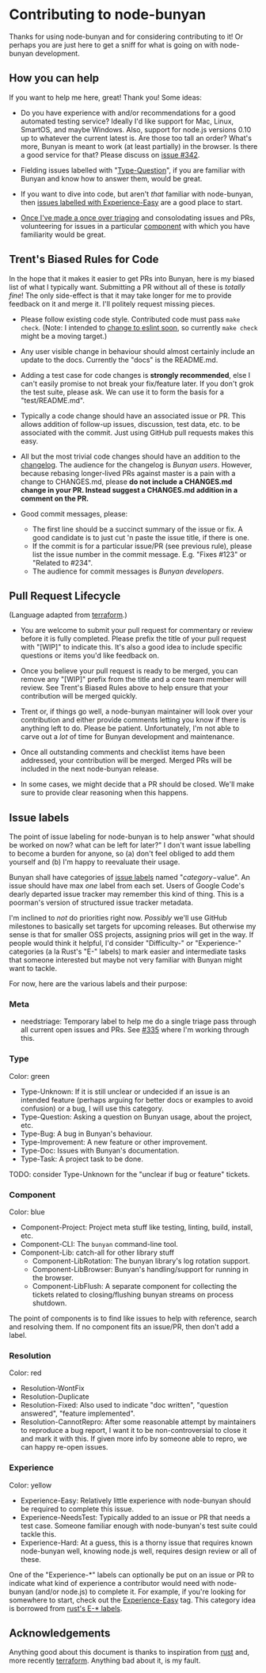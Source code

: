 # Contributing to node-bunyan

Thanks for using node-bunyan and for considering contributing to it! Or perhaps
you are just here to get a sniff for what is going on with node-bunyan
development.


## How you can help

If you want to help me here, great! Thank you! Some ideas:

- Do you have experience with and/or recommendations for a good automated
  testing service? Ideally I'd like support for Mac, Linux, SmartOS, and maybe
  Windows. Also, support for node.js versions 0.10 up to whatever the current
  latest is. Are those too tall an order? What's more, Bunyan is meant to work
  (at least partially) in the browser. Is there a good service for that?
  Please discuss on [issue #342](https://github.com/trentm/node-bunyan/issues/342).

- Fielding issues labelled with "[Type-Question][Type-Question]", if you are familiar
  with Bunyan and know how to answer them, would be great.

- If you want to dive into code, but aren't *that* familiar with node-bunyan,
  then [issues labelled with Experience-Easy][Experience-Easy] are a good
  place to start.

- [Once I've made a once over
  triaging](https://github.com/trentm/node-bunyan/issues/335) and consolodating
  issues and PRs, volunteering for issues in a particular
  [component](#component) with which you have familiarity would be great.

[Type-Question]: https://github.com/trentm/node-bunyan/issues?q=is%3Aopen+is%3Aissue+label%3AType-Question


## Trent's Biased Rules for Code

In the hope that it makes it easier to get PRs into Bunyan, here is my biased
list of what I typically want. Submitting a PR without all of these is
*totally fine*! The only side-effect is that it may take longer for me to
provide feedback on it and merge it. I'll politely request missing pieces.


- Please follow existing code style. Contributed code must pass `make check`.
  (Note: I intended to [change to eslint
  soon](https://github.com/trentm/node-bunyan/issues/341), so currently `make
  check` might be a moving target.)

- Any user visible change in behaviour should almost certainly include an
  update to the docs. Currently the "docs" is the README.md.

- Adding a test case for code changes is **strongly recommended**, else I
  can't easily promise to not break your fix/feature later. If you don't
  grok the test suite, please ask. We can use it to form the basis for a
  "test/README.md".

- Typically a code change should have an associated issue or PR. This allows
  addition of follow-up issues, discussion, test data, etc. to be associated
  with the commit. Just using GitHub pull requests makes this easy.

- All but the most trivial code changes should have an addition to the
  [changelog](./CHANGES.md). The audience for the changelog is *Bunyan users*.
  However, because rebasing longer-lived PRs against master is a pain
  with a change to CHANGES.md, please **do not include a CHANGES.md change
  in your PR. Instead suggest a CHANGES.md addition in a comment on the
  PR.**

- Good commit messages, please:
    - The first line should be a succinct summary of the issue or fix. A
      good candidate is to just cut 'n paste the issue title, if there is one.
    - If the commit is for a particular issue/PR (see previous rule), please
      list the issue number in the commit message. E.g. "Fixes #123" or "Related
      to #234".
    - The audience for commit messages is *Bunyan developers*.


## Pull Request Lifecycle

(Language adapted from
[terraform](https://github.com/hashicorp/terraform/blob/master/CONTRIBUTING.md).)

- You are welcome to submit your pull request for commentary or review before it
  is fully completed. Please prefix the title of your pull request with "[WIP]"
  to indicate this. It's also a good idea to include specific questions or items
  you'd like feedback on.

- Once you believe your pull request is ready to be merged, you can remove any
  "[WIP]" prefix from the title and a core team member will review. See
  Trent's Biased Rules above to help ensure that your contribution will be
  merged quickly.

- Trent or, if things go well, a node-bunyan maintainer will look over your
  contribution and either provide comments letting you know if there is anything
  left to do. Please be patient. Unfortunately, I'm not able to carve out
  a *lot* of time for Bunyan development and maintenance.

- Once all outstanding comments and checklist items have been addressed, your
  contribution will be merged. Merged PRs will be included in the next
  node-bunyan release.

- In some cases, we might decide that a PR should be closed. We'll make sure to
  provide clear reasoning when this happens.


## Issue labels

The point of issue labeling for node-bunyan is to help answer "what should be
worked on now? what can be left for later?" I don't want issue labelling to
become a burden for anyone, so (a) don't feel obliged to add them yourself and
(b) I'm happy to reevaluate their usage.

Bunyan shall have categories of [issue
labels](https://github.com/trentm/node-bunyan/labels) named "$category-$value".
An issue should have max *one* label from each set. Users of Google Code's
dearly departed issue tracker may remember this kind of thing. This is a
poorman's version of structured issue tracker metadata.

I'm inclined to *not* do priorities right now. *Possibly* we'll use GitHub
milestones to basically set targets for upcoming releases. But otherwise my
sense is that for smaller OSS projects, assigning prios will get in the way.
If people would think it helpful, I'd consider "Difficulty-" or "Experience-"
categories (a la Rust's "E-" labels) to mark easier and intermediate tasks
that someone interested but maybe not very familiar with Bunyan might want
to tackle.

For now, here are the various labels and their purpose:

### Meta

- needstriage: Temporary label to help me do a single triage pass through all
  current open issues and PRs.
  See [#335](https://github.com/trentm/node-bunyan/issues/335)
  where I'm working through this.

### Type

Color: green

- Type-Unknown: If it is still unclear or undecided if an issue is an intended
  feature (perhaps arguing for better docs or examples to avoid confusion) or a
  bug, I will use this category.
- Type-Question: Asking a question on Bunyan usage, about the project, etc.
- Type-Bug: A bug in Bunyan's behaviour.
- Type-Improvement: A new feature or other improvement.
- Type-Doc: Issues with Bunyan's documentation.
- Type-Task: A project task to be done.

TODO: consider Type-Unknown for the "unclear if bug or feature" tickets.

### Component

Color: blue

- Component-Project: Project meta stuff like testing, linting, build, install,
  etc.
- Component-CLI: The `bunyan` command-line tool.
- Component-Lib: catch-all for other library stuff
    - Component-LibRotation: The bunyan library's log rotation support.
    - Component-LibBrowser: Bunyan's handling/support for running in the browser.
    - Component-LibFlush: A separate component for collecting the tickets related
      to closing/flushing bunyan streams on process shutdown.

The point of components is to find like issues to help with reference, search
and resolving them. If no component fits an issue/PR, then don't add a label.

### Resolution

Color: red

- Resolution-WontFix
- Resolution-Duplicate
- Resolution-Fixed: Also used to indicate "doc written", "question answered",
  "feature implemented".
- Resolution-CannotRepro: After some reasonable attempt by maintainers to
  reproduce a bug report, I want it to be non-controversial to close it
  and mark it with this. If given more info by someone able to repro, we
  can happy re-open issues.

### Experience

Color: yellow

- Experience-Easy: Relatively little experience with node-bunyan should be
  required to complete this issue.
- Experience-NeedsTest: Typically added to an issue or PR that needs a test
  case. Someone familiar enough with node-bunyan's test suite could tackle this.
- Experience-Hard: At a guess, this is a thorny issue that requires known
  node-bunyan well, knowing node.js well, requires design review or all of
  these.

One of the "Experience-\*" labels can optionally be put on an issue or PR to
indicate what kind of experience a contributor would need with node-bunyan
(and/or node.js) to complete it. For example, if you're looking for somewhere to
start, check out the [Experience-Easy][Experience-Easy] tag. This category idea
is borrowed from [rust's E-\* labels][rust-issue-triage].

[Experience-Easy]: https://github.com/trentm/node-bunyan/issues?q=is%3Aopen+is%3Aissue+label%3AExperience-Easy
[rust-issue-triage]: https://github.com/rust-lang/rust/blob/master/CONTRIBUTING.md#issue-triage


## Acknowledgements

Anything good about this document is thanks to inspiration from
[rust](https://github.com/rust-lang/rust/blob/master/CONTRIBUTING.md) and, more
recently
[terraform](https://github.com/hashicorp/terraform/blob/master/CONTRIBUTING.md).
Anything bad about it, is my fault.
